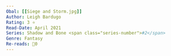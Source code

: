 ```yaml
---
Obal: [[Siege and Storm.jpg]]
Author: Leigh Bardugo
Rating: 3 ⭐
Read-Date: April 2021
Series: Shadow and Bone <span class="series-number">#2</span>
Genre: Fantasy
Re-reads: 🔁0
---
```

